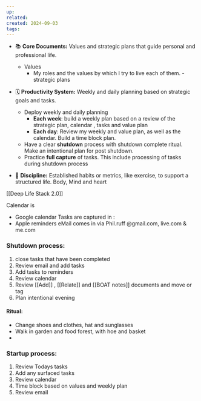 ```yaml
---
up: 
related: 
created: 2024-09-03
tags: 
---
```



- 📚 **Core Documents:** Values and strategic plans that guide personal and professional life.
	- Values
		- My roles and the values by which I try to live each of them.
		-strategic plans
			
- 🗓️ **Productivity System:** Weekly and daily planning based on strategic goals and tasks.
	- Deploy weekly and daily planning
		- **Each week**: build a weekly plan based on a review of the strategic plan, calendar , tasks and value plan
		- **Each day**: Review my weekly and value plan, as well as the calendar. Build a time block plan.
	- Have a clear **shutdown** process with shutdown complete ritual. Make an intentional plan for post shutdown.
	- Practice **full capture** of tasks. This include processing of tasks during shutdown process
- 💪 **Discipline:** Established habits or metrics, like exercise, to support a structured life. Body, Mind and heart

[[Deep Life Stack 2.0]]


Calendar is 
 - Google calendar 
Tasks are captured in :
 - Apple reminders
eMail comes in via Phil.ruff @gmail.com, live.com & me.com


### Shutdown process:
1. close tasks that have been completed
2. Review email and add tasks 
3. Add tasks to reminders
4. Review calendar 
5. Review [[Add]] , [[Relate]] and [[BOAT notes]] documents and move or tag
6. Plan intentional evening

#### Ritual:
 - Change shoes and clothes, hat and sunglasses
 - Walk in garden and food forest, with hoe and basket
 - 

### Startup process:
1. Review Todays tasks
2. Add any surfaced tasks
3. Review calendar 
4. Time block based on values and weekly plan
5. Review email 